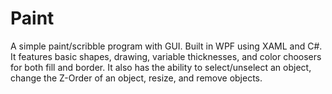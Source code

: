 # Paint
A simple paint/scribble program with GUI. Built in WPF using XAML and C#. It features basic shapes, drawing, variable thicknesses, and color choosers for both fill and border. It also has the ability to select/unselect an object, change the Z-Order of an object, resize, and remove objects.
